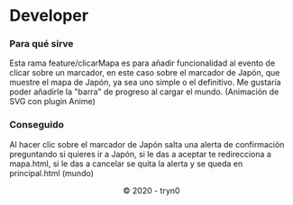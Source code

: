 # Developer

### Para qué sirve
Esta rama feature/clicarMapa es para añadir funcionalidad al evento de clicar sobre un marcador, en este caso sobre el marcador de Japón, que muestre el mapa de Japón, ya sea uno simple o el definitivo. Me gustaría poder añadirle la "barra" de progreso al cargar el mundo. (Animación de SVG con plugin Anime)

### Conseguido
Al hacer clic sobre el marcador de Japón salta una alerta de confirmación preguntando si quieres ir a Japón, si le das a aceptar te redirecciona a mapa.html, si le das a cancelar se quita la alerta y se queda en principal.html (mundo)

<p align="center">&copy; 2020 - tryn0</p>